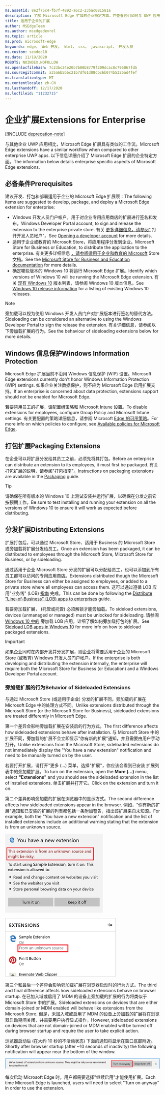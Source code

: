 ```yaml
---
ms.assetid: 8e2f75c4-fb7f-4892-a6c2-23bac081581a
description: 了解 Microsoft Edge 扩展的企业特定方面，并查看它们如何与 UWP 应用类似。
title: 适用于企业的扩展
author: MSEdgeTeam
ms.author: msedgedevrel
ms.topic: article
ms.prod: microsoft-edge
keywords: edge， Web 开发， html， css， javascript， 开发人员
ms.custom: seodec18
ms.date: 11/19/2020
ROBOTS: NOINDEX,NOFOLLOW
ms.openlocfilehash: 7c23bc24e20b7b00b8779f209dcac8c795067fd5
ms.sourcegitcommit: a35a6b5bbc21b7df61d08cbc6b074b5325ad4fef
ms.translationtype: MT
ms.contentlocale: zh-CN
ms.lasthandoff: 12/17/2020
ms.locfileid: "11232715"
---
```

# <span data-ttu-id="bec7a-104">企业扩展</span><span class="sxs-lookup"><span data-stu-id="bec7a-104">Extensions for Enterprise</span></span>  

[!INCLUDE [deprecation-note](includes/deprecation-note.md)]  

<span data-ttu-id="bec7a-105">与其他企业 UWP 应用相比，Microsoft Edge 扩展具有类似的工作流。</span><span class="sxs-lookup"><span data-stu-id="bec7a-105">Microsoft Edge extensions have a similar workflow when compared to other enterprise UWP apps.</span></span> <span data-ttu-id="bec7a-106">以下信息详细介绍了 Microsoft Edge 扩展的企业特定方面。</span><span class="sxs-lookup"><span data-stu-id="bec7a-106">The information below details enterprise specific aspects of Microsoft Edge extensions.</span></span>

## <span data-ttu-id="bec7a-107">必备条件</span><span class="sxs-lookup"><span data-stu-id="bec7a-107">Prerequisites</span></span>
<span data-ttu-id="bec7a-108">建议开发、打包和部署适用于企业的 Microsoft Edge 扩展项：</span><span class="sxs-lookup"><span data-stu-id="bec7a-108">The following items are suggested to develop, package, and deploy a Microsoft Edge extension for enterprise:</span></span>

+ <span data-ttu-id="bec7a-109">Windows 开发人员门户帐户，用于对企业专用应用商店的扩展进行签名和发布。</span><span class="sxs-lookup"><span data-stu-id="bec7a-109">Windows Developer Portal account, to sign and release the extension to the enterprise private store.</span></span> <span data-ttu-id="bec7a-110">有关 [更多详细信息，请参阅"](/windows/uwp/publish/opening-a-developer-account) 打开开发人员帐户"。</span><span class="sxs-lookup"><span data-stu-id="bec7a-110">See [Opening a developer account](/windows/uwp/publish/opening-a-developer-account) for more details.</span></span>
+ <span data-ttu-id="bec7a-111">适用于企业或教育的 Microsoft Store，将应用程序分发到企业。</span><span class="sxs-lookup"><span data-stu-id="bec7a-111">Microsoft Store for Business or Education, to distribute the application to the enterprise.</span></span> <span data-ttu-id="bec7a-112">有关更多详细信息 [，请参阅适用于企业和教育的 Microsoft](/microsoft-store/) Store 文档。</span><span class="sxs-lookup"><span data-stu-id="bec7a-112">See the [Microsoft Store for Business and Education documentation](/microsoft-store/) for more details.</span></span>
+ <span data-ttu-id="bec7a-113">确定哪些版本的 Windows 10 将运行 Microsoft Edge 扩展。</span><span class="sxs-lookup"><span data-stu-id="bec7a-113">Identify which versions of Windows 10 will be running the Microsoft Edge extension.</span></span> <span data-ttu-id="bec7a-114">有关 [现有 Windows 10](https://www.microsoft.com/itpro/windows-10/release-information) 版本列表，请参阅 Windows 10 版本信息。</span><span class="sxs-lookup"><span data-stu-id="bec7a-114">See [Windows 10 release information](https://www.microsoft.com/itpro/windows-10/release-information) for a listing of existing Windows 10 releases.</span></span>

> [!NOTE]
> <span data-ttu-id="bec7a-115">旁加载可以视为使用 Windows 开发人员门户对扩展版本进行签名的替代方法。</span><span class="sxs-lookup"><span data-stu-id="bec7a-115">Sideloading can be considered an alternative to using the Windows Developer Portal to sign the release the extension.</span></span> <span data-ttu-id="bec7a-116">有关详细信息，请参阅以下旁加载扩展的行为。</span><span class="sxs-lookup"><span data-stu-id="bec7a-116">See the behaviour of sideloading extensions below for more details.</span></span>

## <span data-ttu-id="bec7a-117">Windows 信息保护</span><span class="sxs-lookup"><span data-stu-id="bec7a-117">Windows Information Protection</span></span>
<span data-ttu-id="bec7a-118">Microsoft Edge 扩展当前不沿用 Windows 信息保护 (WIP) 设置。</span><span class="sxs-lookup"><span data-stu-id="bec7a-118">Microsoft Edge extensions currently don't honor Windows Information Protection (WIP) settings.</span></span> <span data-ttu-id="bec7a-119">如果企业关注数据保护，则不应为 Microsoft Edge 启用扩展支持。</span><span class="sxs-lookup"><span data-stu-id="bec7a-119">If an enterprise is concerned about data protection, extensions support should not be enabled for Microsoft Edge.</span></span>

<span data-ttu-id="bec7a-120">若要禁用员工的扩展，请配置组策略和 Microsoft Intune 设置。</span><span class="sxs-lookup"><span data-stu-id="bec7a-120">To disable extensions for employees, configure Group Policy and Microsoft Intune settings.</span></span> <span data-ttu-id="bec7a-121">有关要配置的策略详细信息，请参阅 Microsoft [Edge 的可用策略](https://technet.microsoft.com/itpro/microsoft-edge/available-policies)。</span><span class="sxs-lookup"><span data-stu-id="bec7a-121">For more info on which policies to configure, see [Available policies for Microsoft Edge](https://technet.microsoft.com/itpro/microsoft-edge/available-policies).</span></span>

## <span data-ttu-id="bec7a-122">打包扩展</span><span class="sxs-lookup"><span data-stu-id="bec7a-122">Packaging Extensions</span></span>
<span data-ttu-id="bec7a-123">在企业可以将扩展分发给其员工之前，必须先将其打包。</span><span class="sxs-lookup"><span data-stu-id="bec7a-123">Before an enterprise can distribute an extension to its employees, it must first be packaged.</span></span> <span data-ttu-id="bec7a-124">有关打包扩展的说明，请参阅"打包指南["。](./guides/packaging.md)</span><span class="sxs-lookup"><span data-stu-id="bec7a-124">Instructions on packaging extensions are available in the [Packaging](./guides/packaging.md) guide.</span></span>

> [!TIP]
> <span data-ttu-id="bec7a-125">请确保在所有版本的 Windows 10 上测试安装并运行扩展，以确保在分发之前它按预期工作。</span><span class="sxs-lookup"><span data-stu-id="bec7a-125">Be sure to test installing and running your extension on all the versions of Windows 10 to ensure it will work as expected before distributing.</span></span>

## <span data-ttu-id="bec7a-126">分发扩展</span><span class="sxs-lookup"><span data-stu-id="bec7a-126">Distributing Extensions</span></span>
<span data-ttu-id="bec7a-127">扩展打包后，可以通过 Microsoft Store、适用于 Business 的 Microsoft Store 或旁加载将扩展分发给员工。</span><span class="sxs-lookup"><span data-stu-id="bec7a-127">Once an extension has been packaged, it can be distributed to employees through the Microsoft Store, Microsoft Store for Business, or by sideloading.</span></span>

<span data-ttu-id="bec7a-128">通过适用于企业 Microsoft Store 分发的扩展可以分配给员工，也可以添加到所有员工都可以访问的专用应用商店。</span><span class="sxs-lookup"><span data-stu-id="bec7a-128">Extensions distributed though the Microsoft Store for Business can either be assigned to employees, or added to a private store where all employees can access them.</span></span> <span data-ttu-id="bec7a-129">这可以通过遵循 LOB 应用"业务线" (LOB) [指南](https://msdn.microsoft.com/windows/uwp/publish/distribute-lob-apps-to-enterprises) 完成。</span><span class="sxs-lookup"><span data-stu-id="bec7a-129">This can be done by following the [Distribute "Line-of-Business" (LOB) apps to enterprises](https://msdn.microsoft.com/windows/uwp/publish/distribute-lob-apps-to-enterprises) guide.</span></span>

<span data-ttu-id="bec7a-130">若要旁加载扩展， (托管或托管) 必须解锁才能旁加载。</span><span class="sxs-lookup"><span data-stu-id="bec7a-130">To sideload extensions, devices (unmanaged or managed) must be unlocked for sideloading.</span></span> <span data-ttu-id="bec7a-131">请参阅 [Windows 10 中的](https://technet.microsoft.com/itpro/windows/deploy/sideload-apps-in-windows-10) 旁加载 LOB 应用，详细了解如何旁加载打包的扩展。</span><span class="sxs-lookup"><span data-stu-id="bec7a-131">See [Sideload LOB apps in Windows 10](https://technet.microsoft.com/itpro/windows/deploy/sideload-apps-in-windows-10) for more info on how to sideload packaged extensions.</span></span>

> [!IMPORTANT]
> <span data-ttu-id="bec7a-132">如果企业同时在内部开发并分发扩展，则企业将需要适用于企业的 Microsoft Store (或教育) Windows 开发人员门户帐户。</span><span class="sxs-lookup"><span data-stu-id="bec7a-132">If the enterprise is both developing and distributing the extension internally, the enterprise will require both the Microsoft Store for Business (or Education) and a Windows Developer Portal account.</span></span>

### <span data-ttu-id="bec7a-133">旁加载扩展的行为</span><span class="sxs-lookup"><span data-stu-id="bec7a-133">Behavior of Sideloaded Extensions</span></span>
<span data-ttu-id="bec7a-134">与通过 Microsoft Store (或适用于企业) 分发的扩展不同，旁加载的扩展在 Microsoft Edge 中的处理方式不同。</span><span class="sxs-lookup"><span data-stu-id="bec7a-134">Unlike extensions distributed through the Microsoft Store (or the Microsoft Store for Business), sideloaded extensions are treated differently in Microsoft Edge.</span></span>

<span data-ttu-id="bec7a-135">第一个差异会影响旁加载扩展在安装后的行为方式。</span><span class="sxs-lookup"><span data-stu-id="bec7a-135">The first difference affects how sideloaded extensions behave after installation.</span></span> <span data-ttu-id="bec7a-136">与 Microsoft Store 中的扩展不同，旁加载的扩展不会立即显示"你有新的扩展"通知，并且需要由用户手动打开。</span><span class="sxs-lookup"><span data-stu-id="bec7a-136">Unlike extensions from the Microsoft Store, sideloaded extensions do not immediately display the "You have a new extension" notification and need to be manually turned on by the user.</span></span>

<span data-ttu-id="bec7a-137">若要打开扩展，请打开"更多 (...) 菜单，选择"扩展"，你应该会看到已安装 扩展列表中的旁加载扩展。</span><span class="sxs-lookup"><span data-stu-id="bec7a-137">To turn on the extension, open the **More (...)** menu, select **"Extensions"** and you should see the sideloaded extension in the list of installed extensions.</span></span> <span data-ttu-id="bec7a-138">单击扩展并打开它。</span><span class="sxs-lookup"><span data-stu-id="bec7a-138">Click on the extension and turn it on.</span></span>

<span data-ttu-id="bec7a-139">第二个差异影响旁加载的扩展在浏览器中的显示方式。</span><span class="sxs-lookup"><span data-stu-id="bec7a-139">The second difference affects how sideloaded extensions appear in the browser.</span></span> <span data-ttu-id="bec7a-140">例如，"你有新的扩展"通知和已安装的扩展的列表都包括一条附加警告，指出该扩展来自未知源。</span><span class="sxs-lookup"><span data-stu-id="bec7a-140">For example, both the "You have a new extension" notification and the list of installed extensions include an additional warning stating that the extension is from an unknown source.</span></span>

![旁加载警告 1](./media/sideload-permissionflyout.PNG)

![旁加载警告 2](./media/sideload-l1warning.PNG)

<span data-ttu-id="bec7a-143">第三个和最后一个差异会影响旁加载扩展在浏览器启动时的行为方式。</span><span class="sxs-lookup"><span data-stu-id="bec7a-143">The third and final difference affects how sideloaded extensions behave on browser startup.</span></span> <span data-ttu-id="bec7a-144">在已加入域或启用了 MDM 的设备上旁加载的扩展的行为将类似于 Microsoft Store 中的扩展。</span><span class="sxs-lookup"><span data-stu-id="bec7a-144">Sideloaded extensions on devices that are either domain-joined or MDM enabled will behave like extensions from the Microsoft Store.</span></span> <span data-ttu-id="bec7a-145">但是，未加入域或启用了 MDM 的设备上旁加载的扩展将在浏览器启动期间关闭，并需要用户执行显式操作。</span><span class="sxs-lookup"><span data-stu-id="bec7a-145">However, sideloaded extensions on devices that are not domain-joined or MDM enabled will be turned off during browser startup and require the user to take explicit action.</span></span>

<span data-ttu-id="bec7a-146">浏览器启动后 (在大约 10 秒的不活动状态) 下面的通知将显示在窗口底部附近。</span><span class="sxs-lookup"><span data-stu-id="bec7a-146">Shortly after browser startup (after ~10 seconds of inactivity) the following notification will appear near the bottom of the window.</span></span>

![旁加载通知](./media/sideload-scareUI.PNG)

<span data-ttu-id="bec7a-148">每次启动 Microsoft Edge 时，用户都需要选择"继续启用"才能使用扩展。</span><span class="sxs-lookup"><span data-stu-id="bec7a-148">Each time Microsoft Edge is launched, users will need to select "Turn on anyway" in order to use the extension.</span></span>
